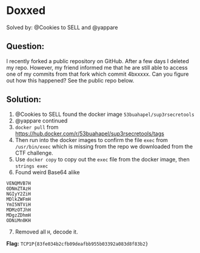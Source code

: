 # Doxxed

Solved by: @Cookies to SELL and @yappare

## Question:
I recently forked a public repository on GitHub. After a few days I deleted my repo. However, my friend informed me that he are still able to access one of my commits from that fork which commit 4bxxxxx. Can you figure out how this happened? See the public repo below.

## Solution:
1. @Cookies to SELL found the docker image `53buahapel/sup3rsecretools`
2. @yappare continued 
3. `docker pull` from https://hub.docker.com/r/53buahapel/sup3rsecretools/tags
4. Then run into the docker images to confirm the file `exec` from `/usr/bin/exec` which is missing from the repo we downloaded from the CTF challenge.
5. Use `docker copy` to copy out the `exec` file from the docker image, then `strings exec`
6. Found weird Base64 alike 
```
VENQMVB7H
ODNmZTAzH
NGIyY2ZiH
MDlkZWFmH
YmI5NTViH
MDMzOTJhH
MDgzZDhmH
ODNiMn0KH
```
7. Removed all `H`, decode it.

**Flag:** `TCP1P{83fe034b2cfb09deafbb955b03392a083d8f83b2}`
